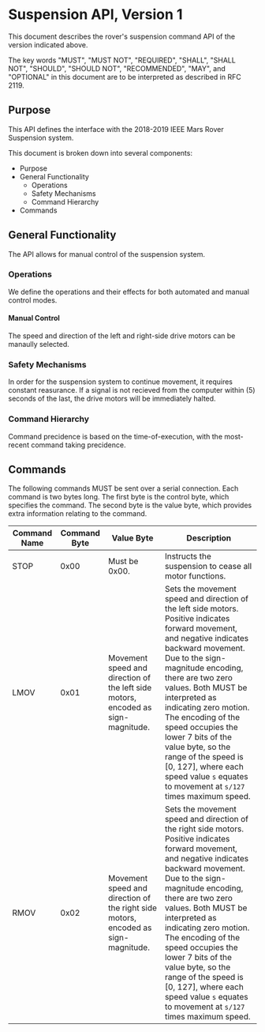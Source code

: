 # Suspension API, Version 1

This document describes the rover's suspension command API of the version indicated above.

The key words "MUST", "MUST NOT", "REQUIRED", "SHALL", "SHALL NOT", "SHOULD", "SHOULD NOT", "RECOMMENDED", "MAY", and "OPTIONAL" in this document are to be interpreted as described in RFC 2119.

## Purpose

This API defines the interface with the 2018-2019 IEEE Mars Rover Suspension system. 

This document is broken down into several components:

- Purpose
- General Functionality
	- Operations
	- Safety Mechanisms
  - Command Hierarchy
- Commands

## General Functionality

The API allows for manual control of the suspension system.

### Operations

We define the operations and their effects for both automated and manual control modes. 

#### Manual Control

The speed and direction of the left and right-side drive motors can be manaully selected.

### Safety Mechanisms

In order for the suspension system to continue movement, it requires constant reasurance. If a signal is not recieved from the computer within (5) seconds of the last, the drive motors will be immediately halted.

### Command Hierarchy

Command precidence is based on the time-of-execution, with the most-recent command taking precidence.

## Commands

The following commands MUST be sent over a serial connection. Each command is two bytes long. The first byte is the control byte, which specifies the command. The second byte is the value byte, which provides extra information relating to the command.

| Command Name | Command Byte | Value Byte | Description |
| - | - | - | - |
| STOP | 0x00 | Must be 0x00. | Instructs the suspension to cease all motor functions. |
| LMOV | 0x01 | Movement speed and direction of the left side motors, encoded as sign-magnitude. | Sets the movement speed and direction of the left side motors. Positive indicates forward movement, and negative indicates backward movement. Due to the sign-magnitude encoding, there are two zero values. Both MUST be interpreted as indicating zero motion. The encoding of the speed occupies the lower 7 bits of the value byte, so the range of the speed is [0, 127], where each speed value `s` equates to movement at `s/127` times maximum speed. |
| RMOV | 0x02 | Movement speed and direction of the right side motors, encoded as sign-magnitude. | Sets the movement speed and direction of the right side motors. Positive indicates forward movement, and negative indicates backward movement. Due to the sign-magnitude encoding, there are two zero values. Both MUST be interpreted as indicating zero motion. The encoding of the speed occupies the lower 7 bits of the value byte, so the range of the speed is [0, 127], where each speed value `s` equates to movement at `s/127` times maximum speed. |
